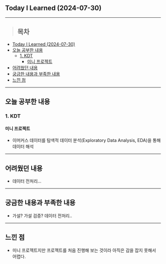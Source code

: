 ## Today I Learned (2024-07-30)
---
> ## 목차
- [Today I Learned (2024-07-30)](#today-i-learned-2024-07-30)
- [오늘 공부한 내용](#오늘-공부한-내용)
  - [1. KDT](#1-kdt)
    - [미니 프로젝트](#미니-프로젝트)
- [어려웠던 내용](#어려웠던-내용)
- [궁금한 내용과 부족한 내용](#궁금한-내용과-부족한-내용)
- [느낀 점](#느낀-점)
---

## 오늘 공부한 내용
### 1. KDT
#### 미니 프로젝트
- 이머커스 데이터를 탐색적 데이터 분석(Exploratory Data Analysis, EDA)을 통해 데이터 해석

---

## 어려웠던 내용
- 데이터 전처리...
  
---
## 궁금한 내용과 부족한 내용
- 가설? 가설 검증? 데이터 전처리..
  
---
## 느낀 점
- 미니 프로젝트지만 프로젝트를 처음 진행해 보는 것이라 아직은 감을 잡지 못해서 어렵다.



